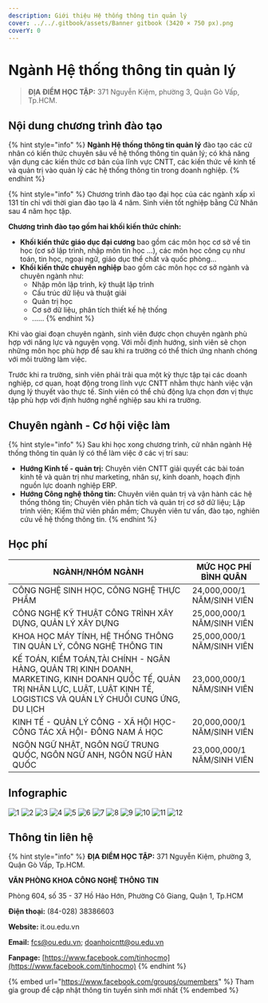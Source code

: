```yaml
---
description: Giới thiệu Hệ thống thông tin quản lý
cover: ../../.gitbook/assets/Banner gitbook (3420 × 750 px).png
coverY: 0
---
```


# Ngành Hệ thống thông tin quản lý

> **ĐỊA ĐIỂM HỌC TẬP:** 371 Nguyễn Kiệm, phường 3, Quận Gò Vấp, Tp.HCM.

## Nội dung chương trình đào tạo

{% hint style="info" %}
**Ngành Hệ thống thông tin quản lý** đào tạo các cử nhân có kiến thức chuyên sâu về hệ thống thông tin quản lý; có khả năng vận dụng các kiến thức cơ bản của lĩnh vực CNTT, các kiến thức về kinh tế và quản trị vào quản lý các hệ thống thông tin trong doanh nghiệp.
{% endhint %}

{% hint style="info" %}
Chương trình đào tạo đại học của các ngành xấp xỉ 131 tín chỉ với thời gian đào tạo là 4 năm. Sinh viên tốt nghiệp bằng Cử Nhân sau 4 năm học tập.

**Chương trình đào tạo gồm hai khối kiến thức chính:**

* **Khối kiến thức giáo dục đại cương** bao gồm các môn học cơ sở về tin học (cơ sở lập trình, nhập môn tin học …), các môn học công cụ như toán, tin học, ngoại ngữ, giáo dục thể chất và quốc phòng…
* **Khối kiến thức chuyên nghiệp** bao gồm các môn học cơ sở ngành và chuyên ngành như:
  * Nhập môn lập trình, kỹ thuật lập trình
  * Cấu trúc dữ liệu và thuật giải
  * Quản trị học
  * Cơ sở dữ liệu, phân tích thiết kế hệ thống
  * ......
{% endhint %}

Khi vào giai đoạn chuyên ngành, sinh viên được chọn chuyên ngành phù hợp với năng lực và nguyện vọng. Với mỗi định hướng, sinh viên sẽ chọn những môn học phù hợp để sau khi ra trường có thể thích ứng nhanh chóng với môi trường làm việc.

Trước khi ra trường, sinh viên phải trải qua một kỳ thực tập tại các doanh nghiệp, cơ quan, hoạt động trong lĩnh vực CNTT nhằm thực hành việc vận dụng lý thuyết vào thực tế. Sinh viên có thể chủ động lựa chọn đơn vị thực tập phù hợp với định hướng nghề nghiệp sau khi ra trường.

## Chuyên ngành - Cơ hội việc làm

{% hint style="info" %}
Sau khi học xong chương trình, cử nhân ngành Hệ thống thông tin quản lý có thể làm việc ở các vị trí sau:

* **Hướng Kinh tế - quản trị:** Chuyên viên CNTT giải quyết các bài toán kinh tế và quản trị như marketing, nhân sự, kinh doanh, hoạch định nguồn lực doanh nghiệp ERP.
* **Hướng Công nghệ thông tin:** Chuyên viên quản trị và vận hành các hệ thống thông tin; Chuyên viên phân tích và quản trị cơ sở dữ liệu; Lập trình viên; Kiểm thử viên phần mềm; Chuyên viên tư vấn, đào tạo, nghiên cứu về hệ thống thông tin.
{% endhint %}

## Học phí

| NGÀNH/NHÓM NGÀNH                                                                                                                                                                  | MỨC HỌC PHÍ BÌNH QUÂN      |
| --------------------------------------------------------------------------------------------------------------------------------------------------------------------------------- | -------------------------- |
| CÔNG NGHỆ SINH HỌC, CÔNG NGHỆ THỰC PHẨM                                                                                                                                           | 24,000,000/1 NĂM/SINH VIÊN |
| CÔNG NGHỆ KỸ THUẬT CÔNG TRÌNH XÂY DỰNG, QUẢN LÝ XÂY DỰNG                                                                                                                          | 25,000,000/1 NĂM/SINH VIÊN |
| KHOA HỌC MÁY TÍNH, HỆ THỐNG THÔNG TIN QUẢN LÝ, CÔNG NGHỆ THÔNG TIN                                                                                                                | 25,000,000/1 NĂM/SINH VIÊN |
| KẾ TOÁN, KIỂM TOÁN,TÀI CHÍNH - NGÂN HÀNG, QUẢN TRỊ KINH DOANH, MARKETING, KINH DOANH QUỐC TẾ, QUẢN TRỊ NHÂN LỰC, LUẬT, LUẬT KINH TẾ, LOGISTICS VÀ QUẢN LÝ CHUỖI CUNG ỨNG, DU LỊCH | 23,000,000/1 NĂM/SINH VIÊN |
| KINH TẾ - QUẢN LÝ CÔNG - XÃ HỘI HỌC- CÔNG TÁC XÃ HỘI- ĐÔNG NAM Á HỌC                                                                                                              | 20,000,000/1 NĂM/SINH VIÊN |
| NGÔN NGỮ NHẬT, NGÔN NGỮ TRUNG QUỐC, NGÔN NGỮ ANH, NGÔN NGỮ HÀN QUỐC                                                                                                               | 23,000,000/1 NĂM/SINH VIÊN |

## Infographic

![1](<../../.gitbook/assets/1 - tiêu đề (1) (1).png>) ![2](<../../.gitbook/assets/2 - giới thiệu chung (4).png>) ![3](<../../.gitbook/assets/3 - ngành - chuyên ngành (2).png>) ![4](<../../.gitbook/assets/4 - việc làm (2).png>) ![5](<../../.gitbook/assets/5 - chuyên ngành - việc làm.png>) ![6](<../../.gitbook/assets/6 - chuyên ngành - việc làm.png>) ![7](<../../.gitbook/assets/7 - tỷ lệ việc làm.png>) ![8](<../../.gitbook/assets/8 - nd ctdt.png>) ![9](<../../.gitbook/assets/9 - nd ctdt (2).png>) ![10](<../../.gitbook/assets/10 - nd ctdt (2).png>) ![11](<../../.gitbook/assets/12 - HỌC PHÍ.png>) ![12](<../../.gitbook/assets/13 - HỌC PHÍ (1).png>)

## Thông tin liên hệ

{% hint style="info" %}
**ĐỊA ĐIỂM HỌC TẬP:** 371 Nguyễn Kiệm, phường 3, Quận Gò Vấp, Tp.HCM.

**VĂN PHÒNG KHOA CÔNG NGHỆ THÔNG TIN**

Phòng 604, số 35 - 37 Hồ Hảo Hớn, Phường Cô Giang, Quận 1, Tp.HCM

**Điện thoại:** (84-028) 38386603

**Website:** it.ou.edu.vn

**Email:** fcs@ou.edu.vn; doanhoicntt@ou.edu.vn

**Fanpage:** [https://www.facebook.com/tinhocmo](https://www.facebook.com/tinhocmo)
{% endhint %}

{% embed url="https://www.facebook.com/groups/oumembers" %}
Tham gia group để cập nhật thông tin tuyển sinh mới nhất
{% endembed %}
